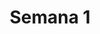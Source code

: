 ---
title: Semana 1
menu:
  sidebar:
    name: Semana 1
    identifier: gen_ia_semana_1
    parent: gen_ia
---